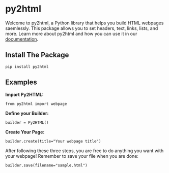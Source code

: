 # py2html

Welcome to py2html, a Python library that helps you build HTML webpages saemlessly. This package allows you to set headers, text, links, lists, and more. Learn more about py2html and how you can use it in our [documentation](https://py2html.readthedocs.io).

## Install The Package

`pip install py2html`

## Examples

**Import Py2HTML:**

`from py2html import webpage`

**Define your Builder:**

`builder = Py2HTML()`

**Create Your Page:**

`builder.create(title="Your webpage title")`

After following these three steps, you are free to do anything you want with your webpage! Remember to save your file when you are done:

`builder.save(filename="sample.html")`